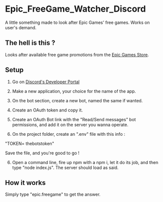 # Epic_FreeGame_Watcher_Discord
A little something made to look after Epic Games' free games. Works on user's demand.


## The hell is this ?

Looks after available free game promotions from the [Epic Games Store](https://www.epicgames.com/store/free-games).

## Setup

1) Go on [Discord's Developer Portal](https://discord.com/developers)

2) Make a new application, your choice for the name of the app.

3) On the bot section, create a new bot, named the same if wanted.

4) Create an OAuth token and copy it.

5) Create an OAuth Bot link with the "Read/Send messages" bot permissions, and add it on the server you wanna operate.

5) On the project folder, create an ".env" file with this info :

"TOKEN= thebotstoken"

Save the file, and you're good to go !

6) Open a command line, fire up npm with a npm i, let it do its job, and then type "node index.js". The server should load as said.

## How it works

Simply type "epic.freegame" to get the answer.
